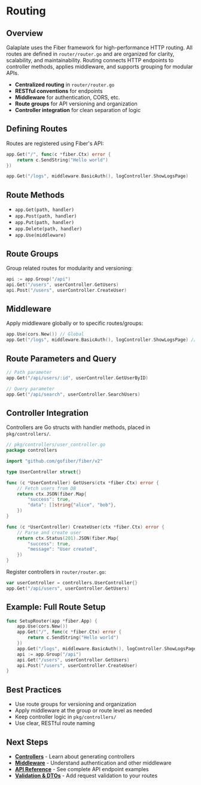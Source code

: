 # Routing

## Overview

Galaplate uses the Fiber framework for high-performance HTTP routing. All routes are defined in `router/router.go` and are organized for clarity, scalability, and maintainability. Routing connects HTTP endpoints to controller methods, applies middleware, and supports grouping for modular APIs.

- **Centralized routing** in `router/router.go`
- **RESTful conventions** for endpoints
- **Middleware** for authentication, CORS, etc.
- **Route groups** for API versioning and organization
- **Controller integration** for clean separation of logic

## Defining Routes

Routes are registered using Fiber's API:

```go
app.Get("/", func(c *fiber.Ctx) error {
    return c.SendString("Hello world")
})

app.Get("/logs", middleware.BasicAuth(), logController.ShowLogsPage)
```

## Route Methods

- `app.Get(path, handler)`
- `app.Post(path, handler)`
- `app.Put(path, handler)`
- `app.Delete(path, handler)`
- `app.Use(middleware)`

## Route Groups

Group related routes for modularity and versioning:

```go
api := app.Group("/api")
api.Get("/users", userController.GetUsers)
api.Post("/users", userController.CreateUser)
```

## Middleware

Apply middleware globally or to specific routes/groups:

```go
app.Use(cors.New()) // Global
app.Get("/logs", middleware.BasicAuth(), logController.ShowLogsPage) // Route-level
```

## Route Parameters and Query

```go
// Path parameter
app.Get("/api/users/:id", userController.GetUserByID)

// Query parameter
app.Get("/api/search", userController.SearchUsers)
```

## Controller Integration

Controllers are Go structs with handler methods, placed in `pkg/controllers/`.

```go
// pkg/controllers/user_controller.go
package controllers

import "github.com/gofiber/fiber/v2"

type UserController struct{}

func (c *UserController) GetUsers(ctx *fiber.Ctx) error {
    // Fetch users from DB
    return ctx.JSON(fiber.Map{
        "success": true,
        "data": []string{"alice", "bob"},
    })
}

func (c *UserController) CreateUser(ctx *fiber.Ctx) error {
    // Parse and create user
    return ctx.Status(201).JSON(fiber.Map{
        "success": true,
        "message": "User created",
    })
}
```

Register controllers in `router/router.go`:

```go
var userController = controllers.UserController{}
app.Get("/api/users", userController.GetUsers)
```

## Example: Full Route Setup

```go
func SetupRouter(app *fiber.App) {
    app.Use(cors.New())
    app.Get("/", func(c *fiber.Ctx) error {
        return c.SendString("Hello world")
    })
    app.Get("/logs", middleware.BasicAuth(), logController.ShowLogsPage)
    api := app.Group("/api")
    api.Get("/users", userController.GetUsers)
    api.Post("/users", userController.CreateUser)
}
```

## Best Practices

- Use route groups for versioning and organization
- Apply middleware at the group or route level as needed
- Keep controller logic in `pkg/controllers/`
- Use clear, RESTful route naming

## Next Steps

- **[Controllers](/console-commands)** - Learn about generating controllers
- **[Middleware](/middleware)** - Understand authentication and other middleware
- **[API Reference](/api-reference)** - See complete API endpoint examples
- **[Validation & DTOs](/validation-and-dto)** - Add request validation to your routes
